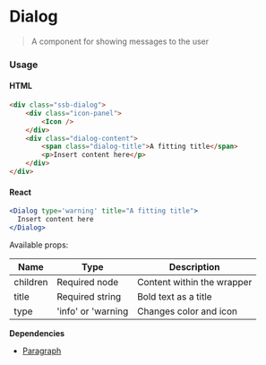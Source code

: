 Dialog
========

> A component for showing messages to the user

### Usage

#### HTML

```html
<div class="ssb-dialog">
    <div class="icon-panel">
        <Icon />
    </div>
    <div class="dialog-content">
        <span class="dialog-title">A fitting title</span>
        <p>Insert content here</p>
    </div>
</div>
```

#### React

```jsx harmony
<Dialog type='warning' title="A fitting title">
  Insert content here
</Dialog> 
```

Available props:

| Name       | Type           | Description  |
| ---------- | ------------- | ----- |
| children   | Required node | Content within the wrapper |
| title | Required string | Bold text as a title |
| type | 'info' or 'warning | Changes color and icon |

__Dependencies__
 - [Paragraph](../Paragraph)
